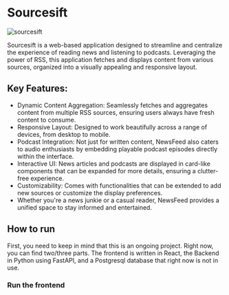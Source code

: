 # Sourcesift

![sourcesift](https://github.com/xe-nvdk/sourcesift/assets/64545348/0083cd2e-2cb8-43bf-a93b-2ad7d37aea18)

Sourcesift is a web-based application designed to streamline and centralize the experience of reading news and listening to podcasts. Leveraging the power of RSS, this application fetches and displays content from various sources, organized into a visually appealing and responsive layout.

## Key Features:

* Dynamic Content Aggregation: Seamlessly fetches and aggregates content from multiple RSS sources, ensuring users always have fresh content to consume.
* Responsive Layout: Designed to work beautifully across a range of devices, from desktop to mobile.
* Podcast Integration: Not just for written content, NewsFeed also caters to audio enthusiasts by embedding playable podcast episodes directly within the interface.
* Interactive UI: News articles and podcasts are displayed in card-like components that can be expanded for more details, ensuring a clutter-free experience.
* Customizability: Comes with functionalities that can be extended to add new sources or customize the display preferences.
* Whether you're a news junkie or a casual reader, NewsFeed provides a unified space to stay informed and entertained.

## How to run

First, you need to keep in mind that this is an ongoing project. Right now, you can find two/three parts. The frontend is written in React, the Backend in Python using FastAPI, and a Postgresql database that right now is not in use.

### Run the frontend
